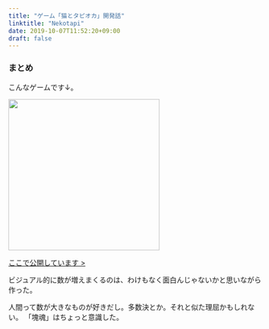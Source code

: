 ```yaml
---
title: "ゲーム「猫とタピオカ」開発話"
linktitle: "Nekotapi"
date: 2019-10-07T11:52:20+09:00
draft: false
---
```


### まとめ

こんなゲームです↓。

<img src="nekotapi.jpg" class="img-fluid" style="height: 300px;">

<a href="http://nekotapi.herokuapp.com/nekotapi/title">ここで公開しています ></a>

ビジュアル的に数が増えまくるのは、わけもなく面白んじゃないかと思いながら作った。

人間って数が大きなものが好きだし。多数決とか。それと似た理屈かもしれない。
「塊魂」はちょっと意識した。

